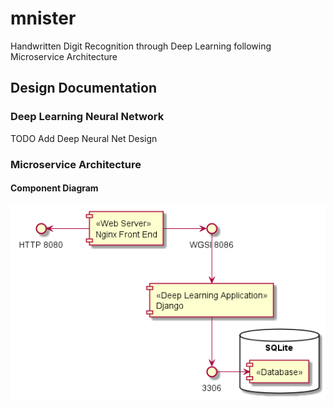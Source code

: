 # mnister
Handwritten Digit Recognition through Deep Learning following Microservice Architecture

## Design Documentation
### Deep Learning Neural Network
TODO Add Deep Neural Net Design
### Microservice Architecture 
#### Component Diagram
![Could not display. Check design/ComponentDiag.png](/design/ComponentDiag.png?raw=true "Component Diagram")

